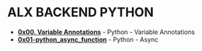 # ALX BACKEND PYTHON

- **[0x00. Variable Annotations](./0x00-python_variable_annotations/)** - Python - Variable Annotations
- **[0x01-python_async_function](./0x01-python_async_function/)** - Python - Async
